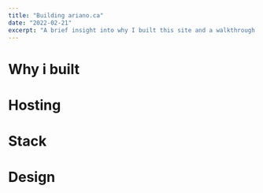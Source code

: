 ```yaml
---
title: "Building ariano.ca"
date: "2022-02-21"
excerpt: "A brief insight into why I built this site and a walkthrough of its design cues, tech stack, and key implementation details."
---
```


# Why i built

# Hosting

# Stack

# Design
